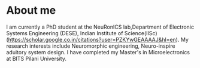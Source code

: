 

# About me
I am currently a PhD student at the NeuRonICS lab,Department of Electronic Systems Engineering (DESE), Indian Institute of Science(IISc)(https://scholar.google.co.in/citations?user=PZKYwGEAAAAJ&hl=en).
My research interests include Neuromorphic engineering, Neuro-inspire aduitory system design.
I have completed my Master's in Microelectronics at BITS Pilani University.


